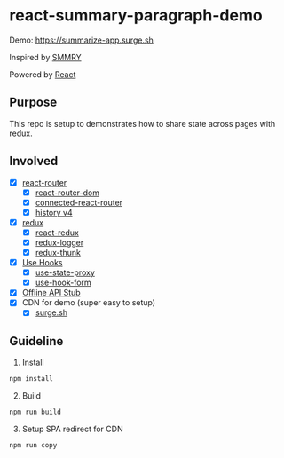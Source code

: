 # react-summary-paragraph-demo

Demo: https://summarize-app.surge.sh

Inspired by [SMMRY](https://smmry.com)

Powered by [React](./toolkit.md)

## Purpose

This repo is setup to demonstrates how to share state across pages with redux.

## Involved

- [x] [react-router](https://www.npmjs.com/package/react-router)
  - [x] [react-router-dom](https://www.npmjs.com/package/react-router-dom)
  - [x] [connected-react-router](https://www.npmjs.com/package/connected-react-router)
  - [x] [history v4](https://www.npmjs.com/package/history/v/4.10.1)
- [x] [redux](https://www.npmjs.com/package/redux)
  - [x] [react-redux](https://www.npmjs.com/package/react-redux)
  - [x] [redux-logger](https://www.npmjs.com/package/redux-logger)
  - [x] [redux-thunk](https://www.npmjs.com/package/redux-thunk)
- [x] [Use Hooks](https://reactjs.org/docs/hooks-overview.html)
  - [x] [use-state-proxy](https://www.npmjs.com/package/use-state-proxy)
  - [x] [use-hook-form](https://www.npmjs.com/package/use-hook-form)
- [x] [Offline API Stub](./src/api/stub.ts)
- [x] CDN for demo (super easy to setup)
  - [x] [surge.sh](https://surge.sh/)

## Guideline

1. Install

```bash
npm install
```

2. Build

```bash
npm run build
```

3. Setup SPA redirect for CDN

```bash
npm run copy
```
